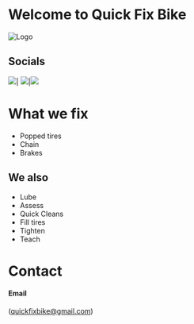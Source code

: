 # Welcome to Quick Fix Bike
![Logo](https://i.imgur.com/JdHMuBo.png)


## Socials
[![](https://media-exp1.licdn.com/dms/image/C510BAQEBW-TswoZ0CA/company-logo_200_200/0?e=2159024400&v=beta&t=3ob9Jygvpvfecots-W1DPlxfCbuskwYmwraN20PMA2A)](https://www.instagram.com/quick_fix_bike/)|
[![](https://childsvoice.org/wp-content/uploads/2016/01/facebook-logo-200x200.png)](https://www.facebook.com/quickfix.bike.5)|[![](https://www.h1unlimited.com/wp-content/uploads/2018/03/200x200-socialicon-twitter.png)](https://twitter.com/bike_quick)

# What we fix
- Popped tires
- Chain
- Brakes
## We also
- Lube
- Assess 
- Quick Cleans
- Fill tires
- Tighten
- Teach

# Contact
#### Email
(quickfixbike@gmail.com)


